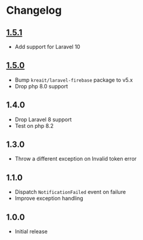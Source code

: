 # Changelog

## [1.5.1](https://github.com/ankurk91/laravel-bundler/compare/1.5.0..1.5.1)

* Add support for Laravel 10

## [1.5.0](https://github.com/ankurk91/laravel-bundler/compare/1.4.0..1.5.0)

* Bump `kreait/laravel-firebase` package to v5.x
* Drop php 8.0 support

## 1.4.0

* Drop Laravel 8 support
* Test on php 8.2

## 1.3.0

* Throw a different exception on Invalid token error

## 1.1.0

* Dispatch `NotificationFailed` event on failure
* Improve exception handling

## 1.0.0

* Initial release
